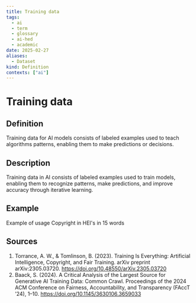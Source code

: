 ```yaml
---
title: Training data
tags:
  - ai
  - term
  - glossary
  - ai-hed
  - academic
date: 2025-02-27
aliases:
  - Dataset
kind: Definition
contexts: ["ai"]
---
```


# Training data

## Definition
Training data for AI models consists of labeled examples used to teach algorithms patterns, enabling them to make predictions or decisions.

## Description
Training data in AI consists of labeled examples used to train models, enabling them to recognize patterns, make predictions, and improve accuracy through iterative learning.

## Example
Example of usage Copyright in HEI's in 15 words

## Sources
1. Torrance, A. W., & Tomlinson, B. (2023). Training Is Everything: Artificial Intelligence, Copyright, and Fair Training. arXiv preprint arXiv:2305.03720. https://doi.org/10.48550/arXiv.2305.03720 
2. Baack, S. (2024). A Critical Analysis of the Largest Source for Generative AI Training Data: Common Crawl. Proceedings of the 2024 ACM Conference on Fairness, Accountability, and Transparency (FAccT ’24), 1–10. https://doi.org/10.1145/3630106.3659033 
